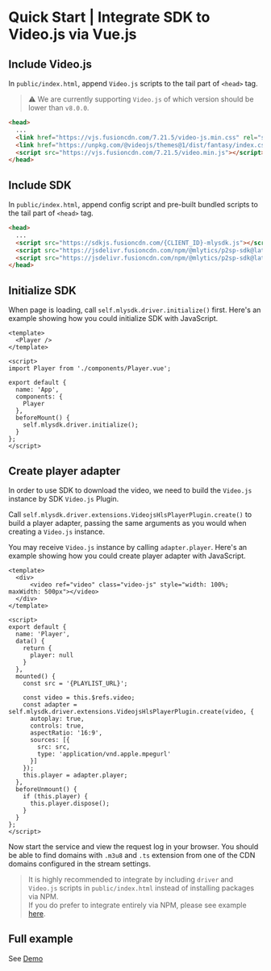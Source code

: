 # Quick Start | Integrate SDK to Video.js via Vue.js

## Include Video.js

In `public/index.html`, append `Video.js` scripts to the tail part of `<head>` tag.

> ⚠️ We are currently supporting `Video.js` of which version should be lower than `v8.0.0`.

```html
<head>
  ...
  <link href="https://vjs.fusioncdn.com/7.21.5/video-js.min.css" rel="stylesheet" />
  <link href="https://unpkg.com/@videojs/themes@1/dist/fantasy/index.css" rel="stylesheet">
  <script src="https://vjs.fusioncdn.com/7.21.5/video.min.js"></script>
</head>
```

## Include SDK

In `public/index.html`, append config script and pre-built bundled scripts to the tail part of `<head>` tag.

```html
<head>
  ...
  <script src="https://sdkjs.fusioncdn.com/{CLIENT_ID}-mlysdk.js"></script>
  <script src="https://jsdelivr.fusioncdn.com/npm/@mlytics/p2sp-sdk@latest/bundle/driver.min.js"></script>
  <script src="https://jsdelivr.fusioncdn.com/npm/@mlytics/p2sp-sdk@latest/bundle/peripheral/player/videojs-hls.min.js"></script>
</head>
```

## Initialize SDK

When page is loading, call `self.mlysdk.driver.initialize()` first. Here's an example showing how you could initialize SDK with JavaScript.

```vue
<template>
  <Player />
</template>

<script>
import Player from './components/Player.vue';

export default {
  name: 'App',
  components: {
    Player
  },
  beforeMount() {
    self.mlysdk.driver.initialize();
  }
};
</script>
```

## Create player adapter

In order to use SDK to download the video, we need to build the `Video.js` instance by SDK `Video.js` Plugin.

Call `self.mlysdk.driver.extensions.VideojsHlsPlayerPlugin.create()` to build a player adapter, passing the same arguments as you would when creating a `Video.js` instance.

You may receive `Video.js` instance by calling `adapter.player`. Here's an example showing how you could create player adapter with JavaScript.

```vue
<template>
  <div>
      <video ref="video" class="video-js" style="width: 100%; maxWidth: 500px"></video>
  </div>
</template>

<script>
export default {
  name: 'Player',
  data() {
    return {
      player: null
    }
  },
  mounted() {
    const src = '{PLAYLIST_URL}';

    const video = this.$refs.video;
    const adapter = self.mlysdk.driver.extensions.VideojsHlsPlayerPlugin.create(video, {
      autoplay: true,
      controls: true,
      aspectRatio: '16:9',
      sources: [{
        src: src,
        type: 'application/vnd.apple.mpegurl'
      }]
    });
    this.player = adapter.player;
  },
  beforeUnmount() {
    if (this.player) {
      this.player.dispose();
    }
  }
};
</script>
```

Now start the service and view the request log in your browser. You should be able to find domains with `.m3u8` and `.ts` extension from one of the CDN domains configured in the stream settings.

> It is highly recommended to integrate by including `driver` and `Video.js` scripts in `public/index.html` instead of installing packages via NPM.  
> If you do prefer to integrate entirely via NPM, please see example [here](https://github.com/mlytics/mly-stream-sdk-guide/tree/main/Web%20SDK/Player%20Integrations/Video.js/Vue/npm).

## Full example

See [Demo](https://github.com/mlytics/mly-stream-sdk-guide/tree/main/Web%20SDK/Player%20Integrations/Video.js/Vue/html)
